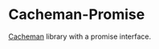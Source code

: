 # Cacheman-Promise

[Cacheman](https://github.com/cayasso/cacheman) library with a promise interface.
